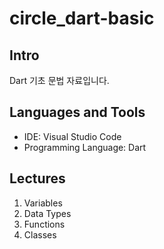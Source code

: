 # circle_dart-basic

## Intro

Dart 기초 문법 자료입니다.

## Languages and Tools

- IDE: Visual Studio Code
- Programming Language: Dart

## Lectures

1.  Variables
2.  Data Types
3.  Functions
4.  Classes
